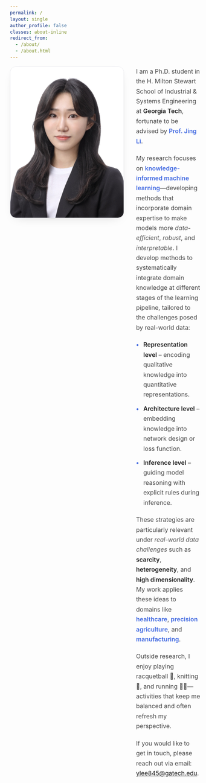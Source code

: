 ```yaml
---
permalink: /
layout: single
author_profile: false
classes: about-inline
redirect_from: 
  - /about/
  - /about.html
---
```

<style>
.about-inline .page__content {
  max-width: 950px;
  padding: 0 .5rem;
}
@import url('https://fonts.googleapis.com/css2?family=Inter:wght@300;400;600;800&display=swap');

.about-inline .page__content {
  max-width: 850px;   /* 기존 950px → 850px */
  margin: 0 auto;
  padding: 0 1rem;    /* 좌우 여백 */
}

/* 사진+소개 나란히 */
.intro{
  display:flex;
  align-items:flex-start;   /* ← 여기! center -> flex-start */
  gap:2rem;
  margin:1rem 0 2rem;
}
.intro__img{
  width:300px;        /* 사진 더 작게 */
  max-width:35vw;
  height:auto;
  border-radius:16px;
  border:1px solid #e9e9ee;
  box-shadow:0 1px 2px rgba(0,0,0,.05), 0 10px 28px -18px rgba(0,0,0,.25);
  flex-shrink:0;
}

/* 모바일 */
@media (max-width:900px){
  .intro{ flex-direction:column; align-items:flex-start; gap:1.25rem; }
  .intro__img{ width:100%; max-width:640px; }
}

/* 본문 타이포 */
.aboutme{
  font-family:'Inter','Roboto',Arial,Helvetica,sans-serif;
  max-width:75ch; line-height:1.65; color:#444; font-size:1rem;
}

.aboutme p {
  margin: 0 0 1.2rem;
}

.aboutme h2 {
  font-size: 1.6rem;
  font-weight: 700;
  margin-bottom: 1rem;
  color: #444;
}

.aboutme ul {
  list-style: none;
  padding: 0;
  margin: 0 0 1.2rem;
}

.aboutme li {
  margin: 0.7rem 0;
  padding-left: 1.2rem;
  position: relative;
}

.aboutme li::before {
  content: "•";
  position: absolute;
  left: 0;
  color: #4169E1; /* Royal Blue dot */
  font-weight: 700;
}

.aboutme strong {
  font-weight: 600;
  color: #222;
}

.aboutme em {
  font-style: italic;
  color: #555;
}
</style>

<div class="intro">
  <!-- ⬇️ 사진 경로만 바꿔주세요 -->
  <img class="intro__img" src="/images/prof_headshot7.jpg" alt="Yeonju Lee">

  <!-- 기존 소개 블록 그대로 -->
  <div class="aboutme">
    <p>
    I am a Ph.D. student in the H. Milton Stewart School of Industrial & Systems Engineering at 
    <strong>Georgia Tech</strong>, fortunate to be advised by <strong style="color:#4169E1;">Prof. Jing Li</strong>.
  </p>

  <p>
    My research focuses on <strong style="color:#4169E1;">knowledge-informed machine learning</strong>—developing methods that incorporate domain expertise to make models more <em>data-efficient</em>, <em>robust</em>, and <em>interpretable</em>. 
    I develop methods to systematically integrate domain knowledge at different stages of the learning pipeline, tailored to the challenges posed by real-world data:
  </p>

  <ul>
    <li><strong>Representation level</strong> – encoding qualitative knowledge into quantitative representations.</li>
    <li><strong>Architecture level</strong> – embedding knowledge into network design or loss function.</li>
    <li><strong>Inference level</strong> – guiding model reasoning with explicit rules during inference.</li>
  </ul>

  <p>
    These strategies are particularly relevant under <em>real-world data challenges</em> such as 
    <strong>scarcity</strong>, <strong>heterogeneity</strong>, and 
    <strong>high dimensionality</strong>. My work applies these ideas to domains like 
    <strong style="color:#4169E1;">healthcare</strong>, 
    <strong style="color:#4169E1;">precision agriculture</strong>, and 
    <strong style="color:#4169E1;">manufacturing</strong>.
  </p>

  <p>
  Outside research, I enjoy playing racquetball 🎾, knitting 🧶, and running 🏃‍♀️—activities that keep me balanced and often refresh my perspective.  
  </p>

  <p>
  If you would like to get in touch, please reach out via email: <a href="mailto:ylee845@gatech.edu">ylee845@gatech.edu</a>. 
  </p>
</div>
 
